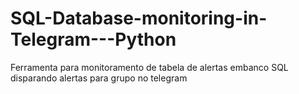 # SQL-Database-monitoring-in-Telegram---Python
Ferramenta para monitoramento de tabela de alertas embanco SQL disparando alertas para grupo no telegram
